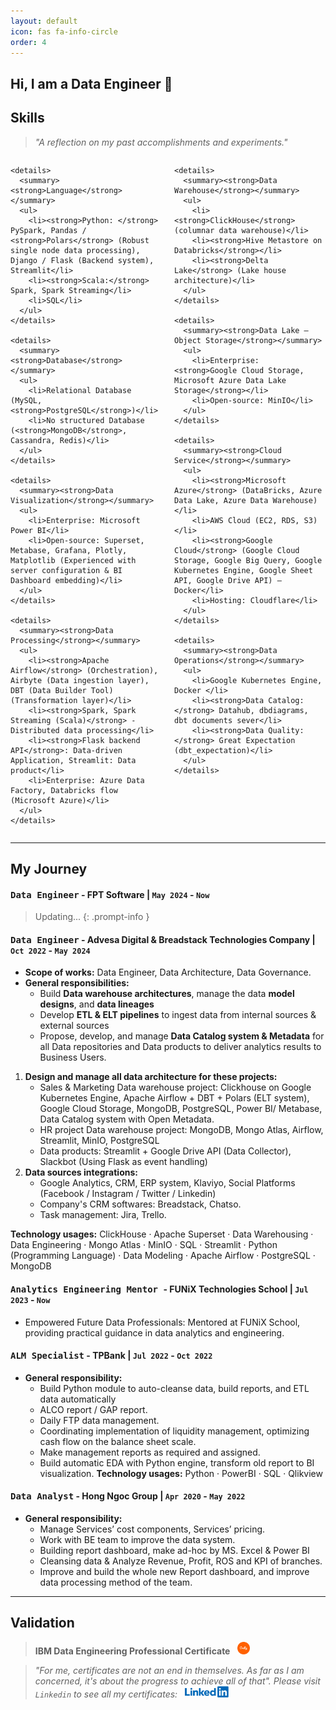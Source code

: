 ```yaml
---
layout: default
icon: fas fa-info-circle
order: 4
---
```


## **Hi, I am a Data Engineer 🚀**

## Skills
> *"A reflection on my past accomplishments and experiments."*

<div style="display: flex; flex-wrap: wrap; gap: 20px;">

  <div style="flex: 1;">

    <details>
      <summary><strong>Language</strong></summary>
      <ul>
        <li><strong>Python: </strong> PySpark, Pandas / <strong>Polars</strong> (Robust single node data processing), Django / Flask (Backend system), Streamlit</li>
        <li><strong>Scala:</strong> Spark, Spark Streaming</li>
        <li>SQL</li>
      </ul>
    </details>

    <details>
      <summary><strong>Database</strong></summary>
      <ul>
        <li>Relational Database (MySQL, <strong>PostgreSQL</strong>)</li>
        <li>No structured Database (<strong>MongoDB</strong>, Cassandra, Redis)</li>
      </ul>
    </details>

    <details>
      <summary><strong>Data Visualization</strong></summary>
      <ul>
        <li>Enterprise: Microsoft Power BI</li>
        <li>Open-source: Superset, Metabase, Grafana, Plotly, Matplotlib (Experienced with server configuration & BI Dashboard embedding)</li>
      </ul>
    </details>

    <details>
      <summary><strong>Data Processing</strong></summary>
      <ul>
        <li><strong>Apache Airflow</strong> (Orchestration), Airbyte (Data ingestion layer), DBT (Data Builder Tool) (Transformation layer)</li>
        <li><strong>Spark, Spark Streaming (Scala)</strong> - Distributed data processing</li>
        <li><strong>Flask backend API</strong>: Data-driven Application, Streamlit: Data product</li>
        <li>Enterprise: Azure Data Factory, Databricks flow (Microsoft Azure)</li>
      </ul>
    </details>
    
  </div>

  <div style="flex: 1;">

    <details>
      <summary><strong>Data Warehouse</strong></summary>
      <ul>
        <li><strong>ClickHouse</strong> (columnar data warehouse)</li>
        <li><strong>Hive Metastore on Databricks</strong></li>
        <li><strong>Delta Lake</strong> (Lake house architecture)</li>
      </ul>
    </details>

    <details>
      <summary><strong>Data Lake – Object Storage</strong></summary>
      <ul>
        <li>Enterprise: <strong>Google Cloud Storage, Microsoft Azure Data Lake Storage</strong></li>
        <li>Open-source: MinIO</li>
      </ul>
    </details>

    <details>
      <summary><strong>Cloud Service</strong></summary>
      <ul>
        <li><strong>Microsoft Azure</strong> (DataBricks, Azure Data Lake, Azure Data Warehouse)</li>
        <li>AWS Cloud (EC2, RDS, S3)</li>
        <li><strong>Google Cloud</strong> (Google Cloud Storage, Google Big Query, Google Kubernetes Engine, Google Sheet API, Google Drive API) – Docker</li>
        <li>Hosting: Cloudflare</li>
      </ul>
    </details>

    <details>
      <summary><strong>Data Operations</strong></summary>
      <ul>
        <li>Google Kubernetes Engine, Docker </li>
        <li><strong>Data Catalog:</strong> Datahub, dbdiagrams, dbt documents sever</li>
        <li><strong>Data Quality:</strong> Great Expectation (dbt_expectation)</li>
      </ul>
    </details>

  </div>

</div>

-------
## My Journey

#### <kbd><strong>Data Engineer</strong></kbd> - FPT Software | `May 2024` - `Now`
> Updating...
{: .prompt-info }

#### <kbd><strong>Data Engineer</strong></kbd> - Advesa Digital & Breadstack Technologies Company | `Oct 2022` - `May 2024`
- **Scope of works:** Data Engineer, Data Architecture, Data Governance.
- **General responsibilities:**
  - Build **Data warehouse architectures**, manage the data **model designs**, and **data lineages**
  - Develop **ETL & ELT pipelines** to ingest data from internal sources & external sources 
  - Propose, develop, and manage **Data Catalog system & Metadata** for all Data repositories and Data products to deliver analytics results to Business Users.


1. **Design and manage all data architecture for these projects:**
    - Sales & Marketing Data warehouse project: Clickhouse on Google Kubernetes Engine, Apache Airflow + DBT + Polars (ELT system), Google Cloud Storage, MongoDB, PostgreSQL, Power BI/ Metabase, Data Catalog system with Open Metadata.
    - HR project Data warehouse project: MongoDB, Mongo Atlas, Airflow, Streamlit, MinIO, PostgreSQL
    - Data products: Streamlit + Google Drive API (Data Collector), Slackbot (Using Flask as event handling)
2. **Data sources integrations:**
    - Google Analytics, CRM, ERP system, Klaviyo, Social Platforms (Facebook / Instagram / Twitter / Linkedin)
    - Company's CRM softwares: Breadstack, Chatso.
    - Task management: Jira, Trello.

**Technology usages:** ClickHouse · Apache Superset · Data Warehousing · Data Engineering · Mongo Atlas · MinIO · SQL · Streamlit · Python (Programming Language) · Data Modeling · Apache Airflow · PostgreSQL · MongoDB

#### <kbd><strong>Analytics Engineering Mentor </strong></kbd> - FUNiX Technologies School | `Jul 2023` - `Now`
- Empowered Future Data Professionals: Mentored at FUNiX School, providing practical guidance in data analytics and engineering.

#### <kbd><strong>ALM Specialist</strong></kbd> - TPBank | `Jul 2022` - `Oct 2022`
- **General responsibility:**
  - Build Python module to auto-cleanse data, build reports, and ETL data automatically
  - ALCO report / GAP report.
  - Daily FTP data management.
  - Coordinating implementation of liquidity management, optimizing cash flow on the balance sheet scale.
  - Make management reports as required and assigned.
  - Build automatic EDA with Python engine, transform old report to BI visualization.
**Technology usages:** Python · PowerBI · SQL · Qlikview

#### <kbd><strong>Data Analyst</strong></kbd> - Hong Ngoc Group | `Apr 2020` - `May 2022`
- **General responsibility:**
  - Manage Services’ cost components, Services’ pricing.
  - Work with BE team to improve the data system.
  - Building report dashboard, make ad-hoc by MS. Excel & Power BI
  - Cleansing data & Analyze Revenue, Profit, ROS and KPI of branches.
  - Improve and build the whole new Report dashboard, and improve data processing method of the team.

-------
## Validation

> **IBM Data Engineering Professional Certificate** &nbsp; <a href="https://www.credly.com/badges/1ec2274c-8c05-411a-94e0-e0e20927e5f2/" target="_blank"> <img src="/assets/post/credly.png" alt="Certification Icon" style="height: 20px;"> </a>

> *"For me, certificates are not an end in themselves. As far as I am concerned, it's about the progress to achieve all of that". Please visit `Linkedin` to see all my certificates:* &nbsp; <a href="https://www.linkedin.com/in/katoo2706/details/certifications/" target="_blank"> <img src="/assets/img/logo/linkedin.png" alt="Certification Icon" style="height: 18px;"> </a>
